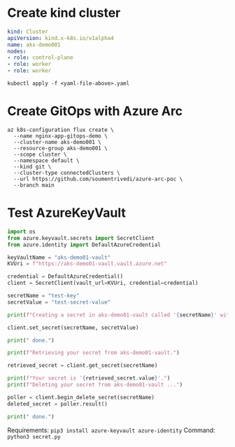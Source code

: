 # Create kind cluster
```yaml
kind: Cluster
apiVersion: kind.x-k8s.io/v1alpha4
name: aks-demo001
nodes:
- role: control-plane
- role: worker
- role: worker
```

`kubectl apply -f <yaml-file-above>.yaml`

# Create GitOps with Azure Arc
```shell
az k8s-configuration flux create \
  --name nginx-app-gitops-demo \
  --cluster-name aks-demo001 \
  --resource-group aks-demo001 \
  --scope cluster \
  --namespace default \
  --kind git \
  --cluster-type connectedClusters \
  --url https://github.com/soumentrivedi/azure-arc-poc \
  --branch main
```

# Test AzureKeyVault
```python
import os
from azure.keyvault.secrets import SecretClient
from azure.identity import DefaultAzureCredential

keyVaultName = "aks-demo01-vault"
KVUri = f"https://aks-demo01-vault.vault.azure.net"

credential = DefaultAzureCredential()
client = SecretClient(vault_url=KVUri, credential=credential)

secretName = "test-key"
secretValue = "test-secret-value"

print(f"Creating a secret in aks-demo01-vault called '{secretName}' with the value '{secretValue}' ...")

client.set_secret(secretName, secretValue)

print(" done.")

print(f"Retrieving your secret from aks-demo01-vault.")

retrieved_secret = client.get_secret(secretName)

print(f"Your secret is '{retrieved_secret.value}'.")
print(f"Deleting your secret from aks-demo01-vault ...")

poller = client.begin_delete_secret(secretName)
deleted_secret = poller.result()

print(" done.")

```

Requirements: `pip3 install azure-keyvault azure-identity`
Command: `python3 secret.py`
